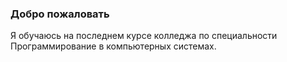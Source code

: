 ### Добро пожаловать

Я обучаюсь на последнем курсе колледжа по специальности Программирование в компьютерных системах.
